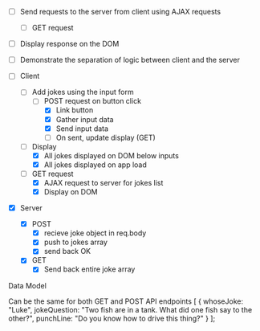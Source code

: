 - [ ] Send requests to the server from client using AJAX requests
    - [ ] GET request
- [ ] Display response on the DOM

- [ ] Demonstrate the separation of logic between client and the server


- [ ] Client
    - [ ] Add jokes using the input form
        - [ ] POST request on button click
            - [x] Link button
            - [x] Gather input data
            - [x] Send input data
            - [ ] On sent, update display (GET)
    - [ ] Display
        - [X] All jokes displayed on DOM below inputs
        - [X] All jokes displayed on app load
    - [ ] GET request
        - [x] AJAX request to server for jokes list
        - [X] Display on DOM

- [x] Server
    - [x] POST
        - [x] recieve joke object in req.body
        - [x] push to jokes array
        - [x] send back OK
    - [x] GET
        - [x] Send back entire joke array

Data Model

Can be the same for both GET and POST API endpoints
[
  {
    whoseJoke: "Luke",
    jokeQuestion: "Two fish are in a tank. What did one fish say to the other?",
    punchLine: "Do you know how to drive this thing?"
  }
];